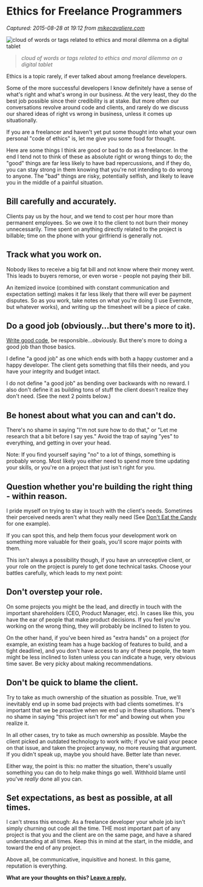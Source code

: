 # Ethics for Freelance Programmers

_Captured: 2015-08-28 at 19:12 from [mikecavaliere.com](http://mikecavaliere.com/ethics-for-freelance-programmers/)_

![cloud of words or tags related to ethics and moral dilemma on a digital tablet](http://mikecavaliere.com/wp-content/uploads/2015/08/ethics-tablet-300x200.jpg)

> _cloud of words or tags related to ethics and moral dilemma on a digital tablet_

Ethics is a topic rarely, if ever talked about among freelance developers.

Some of the more successful developers I know definitely have a sense of what's right and what's wrong in our business. At the very least, they do the best job possible since their credibility is at stake. But more often our conversations revolve around code and clients, and rarely do we discuss our shared ideas of right vs wrong in business, unless it comes up situationally.

If you are a freelancer and haven't yet put some thought into what your own personal "code of ethics" is, let me give you some food for thought.

Here are some things I think are good or bad to do as a freelancer. In the end I tend not to think of these as absolute right or wrong things to do; the "good" things are far less likely to have bad repercussions, and if they do, you can stay strong in them knowing that you're not intending to do wrong to anyone. The "bad" things are risky, potentially selfish, and likely to leave you in the middle of a painful situation.

## Bill carefully and accurately.

Clients pay us by the hour, and we tend to cost per hour more than permanent employees. So we owe it to the client to not burn their money unnecessarily. Time spent on anything directly related to the project is billable; time on the phone with your girlfriend is generally not.

## Track what you work on.

Nobody likes to receive a big fat bill and not know where their money went. This leads to buyers remorse, or even worse - people not paying their bill.

An itemized invoice (combined with constant communication and expectation setting) makes it far less likely that there will ever be payment disputes. So as you work, take notes on what you're doing (I use Evernote, but whatever works), and writing up the timesheet will be a piece of cake.

## Do a good job (obviously…but there's more to it).

[Write good code](http://mikecavaliere.com/keep-your-swords-sharp/), be responsible…obviously. But there's more to doing a good job than those basics.

I define "a good job" as one which ends with both a happy customer and a happy developer. The client gets something that fills their needs, and you have your integrity and budget intact.

I do not define "a good job" as bending over backwards with no reward. I also don't define it as building tons of stuff the client doesn't realize they don't need. (See the next 2 points below.)

## Be honest about what you can and can't do.

There's no shame in saying "I'm not sure how to do that," or "Let me research that a bit before I say yes." Avoid the trap of saying "yes" to everything, and getting in over your head.

Note: If you find yourself saying "no" to a lot of things, something is probably wrong. Most likely you either need to spend more time updating your skills, or you're on a project that just isn't right for you.

## Question whether you're building the right thing - within reason.

I pride myself on trying to stay in touch with the client's needs. Sometimes their perceived needs aren't what they really need (See [Don't Eat the Candy](http://mikecavaliere.com/dont-eat-the-candy/) for one example).

If you can spot this, and help them focus your development work on something more valuable for their goals, you'll score major points with them.

This isn't always a possibility though, if you have an unreceptive client, or your role on the project is purely to get done technical tasks. Choose your battles carefully, which leads to my next point:

## Don't overstep your role.

On some projects you might be the lead, and directly in touch with the important shareholders (CEO, Product Manager, etc). In cases like this, you have the ear of people that make product decisions. If you feel you're working on the wrong thing, they will probably be inclined to listen to you.

On the other hand, if you've been hired as "extra hands" on a project (for example, an existing team has a huge backlog of features to build, and a tight deadline), and you don't have access to any of these people, the team might be less inclined to listen unless you can indicate a huge, very obvious time saver. Be very picky about making recommendations.

## Don't be quick to blame the client.

Try to take as much ownership of the situation as possible. True, we'll inevitably end up in some bad projects with bad clients sometimes. It's important that we be proactive when we end up in these situations. There's no shame in saying "this project isn't for me" and bowing out when you realize it.

In all other cases, try to take as much ownership as possible. Maybe the client picked an outdated technology to work with; if you've said your peace on that issue, and taken the project anyway, no more reusing that argument. If you didn't speak up, maybe you should have. Better late than never.

Either way, the point is this: no matter the situation, there's usually something you can do to help make things go well. Withhold blame until you've _really_ done all you can.

## Set expectations, as best as possible, at all times.

I can't stress this enough: As a freelance developer your whole job isn't simply churning out code all the time. THE most important part of any project is that you and the client are on the same page, and have a shared understanding at all times. Keep this in mind at the start, in the middle, and toward the end of any project.

Above all, be communicative, inquisitive and honest. In this game, reputation is everything.

**What are your thoughts on this? [Leave a reply.](http://mikecavaliere.com/ethics-for-freelance-programmers/#respond)**
